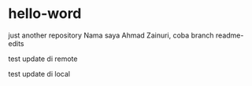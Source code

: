 # hello-word
just another repository
Nama saya Ahmad Zainuri,
coba branch readme-edits

test update di remote

test update di local
